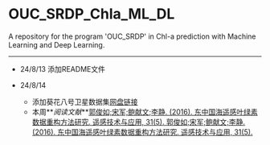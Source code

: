 # OUC_SRDP_Chla_ML_DL



A repository for the program 'OUC_SRDP' in Chl-a prediction with Machine Learning and Deep Learning.

---

- 24/8/13 添加README文件

- 24/8/14 
  - 添加葵花八号卫星数据集[网盘链接](https://pan.baidu.com/s/1tmVZnzsheYofgeB9nr6l1A?pwd=DG9S)
  - 本周**_阅读文献_**[郭俊如;宋军;鲍献文;李静. (2016). 东中国海遥感叶绿素数据重构方法研究. 遥感技术与应用, 31(5).
郭俊如;宋军;鲍献文;李静. (2016). 东中国海遥感叶绿素数据重构方法研究. 遥感技术与应用, 31(5).
](https://www.zotero.org/groups/5612490/srdp_chla/items/AGSL4B29/item-details)
